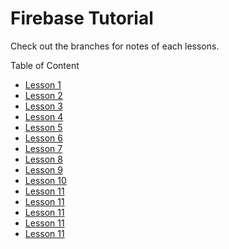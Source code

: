 # Firebase Tutorial

Check out the branches for notes of each lessons.

Table of Content
<ul>
<li><a href="https://github.com/Anuj-Khadka/Firebase-Tutorial/tree/lesson-1">Lesson 1</a></li>
<li><a href="https://github.com/Anuj-Khadka/Firebase-Tutorial/tree/lesson-2">Lesson 2</a></li>
  <li><a href="https://github.com/Anuj-Khadka/Firebase-Tutorial/tree/lesson-3">Lesson 3</a></li>
  <li><a href="https://github.com/Anuj-Khadka/Firebase-Tutorial/tree/lesson-4">Lesson 4</a></li>
  <li><a href="https://github.com/Anuj-Khadka/Firebase-Tutorial/tree/lesson-5">Lesson 5</a></li>
  <li><a href="https://github.com/Anuj-Khadka/Firebase-Tutorial/tree/lesson-6">Lesson 6</a></li>
  <li><a href="https://github.com/Anuj-Khadka/Firebase-Tutorial/tree/lesson-7">Lesson 7</a></li>
  <li><a href="https://github.com/Anuj-Khadka/Firebase-Tutorial/tree/lesson-8">Lesson 8</a></li>
  <li><a href="https://github.com/Anuj-Khadka/Firebase-Tutorial/tree/lesson-9">Lesson 9</a></li>
  <li><a href="https://github.com/Anuj-Khadka/Firebase-Tutorial/tree/lesson-10">Lesson 10</a></li>
  <li><a href="https://github.com/Anuj-Khadka/Firebase-Tutorial/tree/lesson-11">Lesson 11</a></li>
  <li><a href="https://github.com/Anuj-Khadka/Firebase-Tutorial/tree/lesson-11">Lesson 11</a></li>
  <li><a href="https://github.com/Anuj-Khadka/Firebase-Tutorial/tree/lesson-11">Lesson 11</a></li>
  <li><a href="https://github.com/Anuj-Khadka/Firebase-Tutorial/tree/lesson-11">Lesson 11</a></li>
  <li><a href="https://github.com/Anuj-Khadka/Firebase-Tutorial/tree/lesson-11">Lesson 11</a></li>
</ul>

